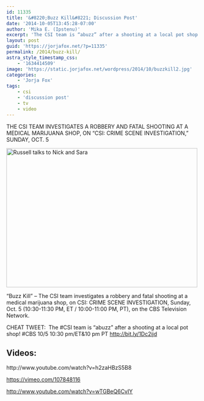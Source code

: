 ```yaml
---
id: 11335
title: '&#8220;Buzz Kill&#8221; Discussion Post'
date: '2014-10-05T13:45:28-07:00'
author: 'Mika E. (Ipstenu)'
excerpt: 'The CSI team is “abuzz” after a shooting at a local pot shop! Watch on CBS tonight!'
layout: post
guid: 'https://jorjafox.net/?p=11335'
permalink: /2014/buzz-kill/
astra_style_timestamp_css:
    - '1634414509'
image: 'https://static.jorjafox.net/wordpress/2014/10/buzzkill2.jpg'
categories:
    - 'Jorja Fox'
tags:
    - csi
    - 'discussion post'
    - tv
    - video
---
```


THE CSI TEAM INVESTIGATES A ROBBERY AND FATAL SHOOTING AT A MEDICAL MARIJUANA SHOP, ON “CSI: CRIME SCENE INVESTIGATION,” SUNDAY, OCT. 5

<img class="aligncenter wp-image-11242 size-full" src="//jfo-static.net/wordpress/2014/09/0564d4ec4885448fc55b26b11c1ae743.png" alt="Russell talks to Nick and Sara" width="500" height="363" />

“Buzz Kill” – The CSI team investigates a robbery and fatal shooting at a medical marijuana shop, on CSI: CRIME SCENE INVESTIGATION, Sunday, Oct. 5 (10:30-11:30 PM, ET / 10:00-11:00 PM, PT), on the CBS Television Network.

CHEAT TWEET:  The #CSI team is “abuzz” after a shooting at a local pot shop! #CBS 10/5 10:30 pm/ET&amp;10 pm PT http://bit.ly/1Dc2ijd
<h2>Videos:</h2>
http://www.youtube.com/watch?v=h2zaHBzS5B8

https://vimeo.com/107848116

http://www.youtube.com/watch?v=wTGBeQ6CvIY